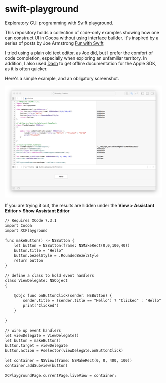 # swift-playground
Exploratory GUI programming with Swift playground.

This repository holds a collection of code-only examples 
showing how
one can construct UI in Cocoa without using interface
builder. It's inspired by a series of posts by Joe Armstrong
[Fun with Swift][1]

I tried using a plain old text editor, as Joe did, but
I prefer the comfort of code completion, especially when
exploring an unfamiliar territory. In addition, I also used 
[Dash][2] to get offline documentation for the Apple SDK, as 
it is often quicker.

Here's a simple example, and an obligatory screenshot.

![Hello world](Swift.png?raw=true "Swift playground - Hello World")

If you are trying it out, the results are hidden under the 
**View > Assistant Editor > Show Assistant Editor**

```
// Requires XCode 7.3.1
import Cocoa
import XCPlayground

func makeButton() -> NSButton {
    let button = NSButton(frame: NSMakeRect(0,0,100,40))
    button.title = "Hello"
    button.bezelStyle = .RoundedBezelStyle
    return button
}

// define a class to hold event handlers
class ViewDelegate: NSObject
{
    
    @objc func onButtonClick(sender: NSButton) {
        sender.title = (sender.title == "Hello") ? "Clicked" : "Hello"
        print("Clicked")
    }
    
}

// wire up event handlers
let viewDelegate = ViewDelegate()
let button = makeButton()
button.target = viewDelegate
button.action = #selector(viewDelegate.onButtonClick)

let container = NSView(frame: NSMakeRect(0, 0, 400, 100))
container.addSubview(button)

XCPlaygroundPage.currentPage.liveView = container;
```


[1]:http://joearms.github.io/2016/01/04/fun-with-swift.html
[2]:https://kapeli.com/dash
